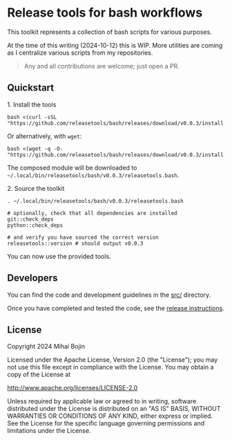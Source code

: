 # Release tools for bash workflows

This toolkit represents a collection of bash scripts for various purposes.

At the time of this writing (2024-10-12) this is WIP.
More utilities are coming as I centralize various scripts from my repositories.

> Any and all contributions are welcome; just open a PR.

## Quickstart

1\. Install the tools

```shell
bash <(curl -sSL "https://github.com/releasetools/bash/releases/download/v0.0.3/install.sh")
```

Or alternatively, with `wget`:

```shell
bash <(wget -q -O- "https://github.com/releasetools/bash/releases/download/v0.0.3/install.sh")
```

The composed module will be downloaded to `~/.local/bin/releasetools/bash/v0.0.3/releasetools.bash`.

2\. Source the toolkit

```shell
. ~/.local/bin/releasetools/bash/v0.0.3/releasetools.bash

# optionally, check that all dependencies are installed
git::check_deps
python::check_deps

# and verify you have sourced the correct version
releasetools::version # should output v0.0.3
```

You can now use the provided tools.

## Developers

You can find the code and development guidelines in the [src/](./src/) directory.

Once you have completed and tested the code, see the [release instructions](./scripts/#releasing-a-new-version).

## License

Copyright 2024 Mihai Bojin

Licensed under the Apache License, Version 2.0 (the "License");
you may not use this file except in compliance with the License.
You may obtain a copy of the License at

http://www.apache.org/licenses/LICENSE-2.0

Unless required by applicable law or agreed to in writing, software
distributed under the License is distributed on an "AS IS" BASIS,
WITHOUT WARRANTIES OR CONDITIONS OF ANY KIND, either express or implied.
See the License for the specific language governing permissions and
limitations under the License.

